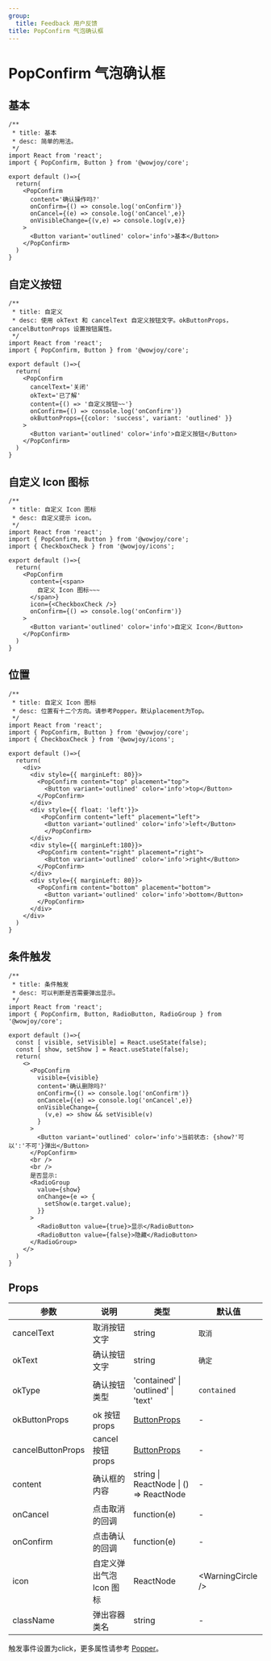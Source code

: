 ```yaml
---
group:
  title: Feedback 用户反馈
title: PopConfirm 气泡确认框
---
```


# PopConfirm 气泡确认框

## 基本

```tsx
/**
 * title: 基本
 * desc: 简单的用法。
 */
import React from 'react';
import { PopConfirm, Button } from '@wowjoy/core';

export default ()=>{
  return(
    <PopConfirm
      content='确认操作吗?'
      onConfirm={() => console.log('onConfirm')}
      onCancel={(e) => console.log('onCancel',e)}
      onVisibleChange={(v,e) => console.log(v,e)}
    >
      <Button variant='outlined' color='info'>基本</Button>
    </PopConfirm>
  )
}
```

## 自定义按钮

```tsx
/**
 * title: 自定义
 * desc: 使用 okText 和 cancelText 自定义按钮文字。okButtonProps，cancelButtonProps 设置按钮属性。
 */
import React from 'react';
import { PopConfirm, Button } from '@wowjoy/core';

export default ()=>{
  return(
    <PopConfirm
      cancelText='关闭'
      okText='已了解'
      content={() => '自定义按钮~~'}
      onConfirm={() => console.log('onConfirm')}
      okButtonProps={{color: 'success', variant: 'outlined' }}
    >
      <Button variant='outlined' color='info'>自定义按钮</Button>
    </PopConfirm>
  )
}
```

## 自定义 Icon 图标

```tsx
/**
 * title: 自定义 Icon 图标
 * desc: 自定义提示 icon。
 */
import React from 'react';
import { PopConfirm, Button } from '@wowjoy/core';
import { CheckboxCheck } from '@wowjoy/icons';

export default ()=>{
  return(
    <PopConfirm
      content={<span>
        自定义 Icon 图标~~~
      </span>}
      icon={<CheckboxCheck />}
      onConfirm={() => console.log('onConfirm')}
    >
      <Button variant='outlined' color='info'>自定义 Icon</Button>
    </PopConfirm>
  )
}
```

## 位置

```tsx
/**
 * title: 自定义 Icon 图标
 * desc: 位置有十二个方向。请参考Popper。默认placement为Top。
 */
import React from 'react';
import { PopConfirm, Button } from '@wowjoy/core';
import { CheckboxCheck } from '@wowjoy/icons';

export default ()=>{
  return(
    <div>
      <div style={{ marginLeft: 80}}>
        <PopConfirm content="top" placement="top">
          <Button variant='outlined' color='info'>top</Button>
        </PopConfirm>
      </div>
      <div style={{ float: 'left'}}>
         <PopConfirm content="left" placement="left">
          <Button variant='outlined' color='info'>left</Button>
          </PopConfirm>
      </div>   
      <div style={{ marginLeft:180}}>
        <PopConfirm content="right" placement="right">
          <Button variant='outlined' color='info'>right</Button>
        </PopConfirm>
      </div>
      <div style={{ marginLeft: 80}}>
        <PopConfirm content="bottom" placement="bottom">
          <Button variant='outlined' color='info'>bottom</Button>
        </PopConfirm>
      </div>
    </div>
  )
}
```

## 条件触发

```tsx
/**
 * title: 条件触发
 * desc: 可以判断是否需要弹出显示。
 */
import React from 'react';
import { PopConfirm, Button, RadioButton, RadioGroup } from '@wowjoy/core';

export default ()=>{
  const [ visible, setVisible] = React.useState(false);
  const [ show, setShow ] = React.useState(false);
  return(
    <>
      <PopConfirm
        visible={visible}
        content='确认删除吗?'
        onConfirm={() => console.log('onConfirm')}
        onCancel={(e) => console.log('onCancel',e)}
        onVisibleChange={
          (v,e) => show && setVisible(v)
        }
      >
        <Button variant='outlined' color='info'>当前状态: {show?'可以':'不可'}弹出</Button>
      </PopConfirm>
      <br />
      <br />
      是否显示:
      <RadioGroup
        value={show}
        onChange={e => {
          setShow(e.target.value);
        }}
      >
        <RadioButton value={true}>显示</RadioButton>
        <RadioButton value={false}>隐藏</RadioButton>
      </RadioGroup>
    </>
  )
}
```

## Props

| 参数 | 说明 | 类型 | 默认值 |
| --- | --- | --- | --- |
| cancelText | 取消按钮文字 | string | `取消` |
| okText | 确认按钮文字 | string | `确定` |
| okType | 确认按钮类型 | 'contained' \| 'outlined' \| 'text' | `contained` |
| okButtonProps | ok 按钮 props | [ButtonProps](/core/inputs/button#props继承-buttonbase) | - |
| cancelButtonProps | cancel 按钮 props | [ButtonProps](/core/inputs/button#props继承-buttonbase) | - |
| content | 确认框的内容 | string \| ReactNode \| () => ReactNode | - |
| onCancel | 点击取消的回调 | function(e) | - |
| onConfirm | 点击确认的回调 | function(e) | - |
| icon | 自定义弹出气泡 Icon 图标 | ReactNode | &lt;WarningCircle /> |
| className | 弹出容器类名 | string | - |

触发事件设置为click，更多属性请参考 [Popper](/core/utils/popper#popper-props)。
